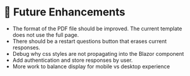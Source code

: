 # 🎁 Future Enhancements

* The format of the PDF file should be improved. The current template does not use the full page.
* There should be a restart questions button that erases current responses.
* Debug why css styles are not propagating into the Blazor component
* Add authentication and store responses by user.
* More work to balance display for mobile vs desktop experience



